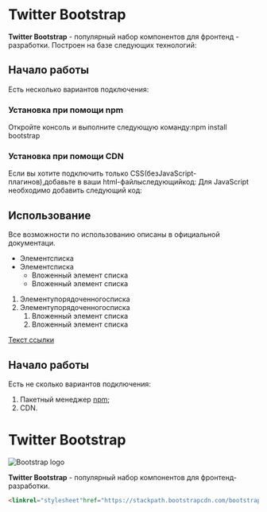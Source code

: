# Twitter Bootstrap
**Twitter Bootstrap** - популярный набор компонентов для фронтенд - разработки. Построен на базе следующих технологий:

## Начало работы
Есть несколько вариантов подключения:

### Установка при помощи npm 
Откройте консоль и выполните следующую команду:npm install bootstrap

### Установка при помощи CDN
Если вы хотите подключить только CSS(безJavaScript-плагинов),добавьте в ваши html-файлыследующийкод: 
Для JavaScript необходимо добавить следующий код:

## Использование 
Все возможности по использованию описаны в официальной документаци.

* Элементсписка
* Элементсписка
	* Вложенный элемент списка
	* Вложенный элемент списка

1. Элементупорядоченногосписка
1. Элементупорядоченногосписка
	1. Вложенный элемент списка
	1. Вложенный элемент списка


[Текст ссылки](http://localhost)

## Начало работы
Есть не сколько вариантов подключения:
1. Пакетный менеджер [npm](https://npmjs.com);
1. CDN.

# Twitter Bootstrap
![Bootstrap logo](https://i.imgur.com/qhtywl2.png)

**Twitter Bootstrap** - популярный набор компонентов для фронтенд-разработки.

```html 
<linkrel="stylesheet"href="https://stackpath.bootstrapcdn.com/bootstrap/4.1.3/css/bootstrap.min.css"integrity="sha284-MCw98/SFnGE8fJT3GXwEOngsV7Zt27NXFoaoApmYm81iuXoPkF0JwJ8ERdknLPMO"crossorigin="anonymous">
```